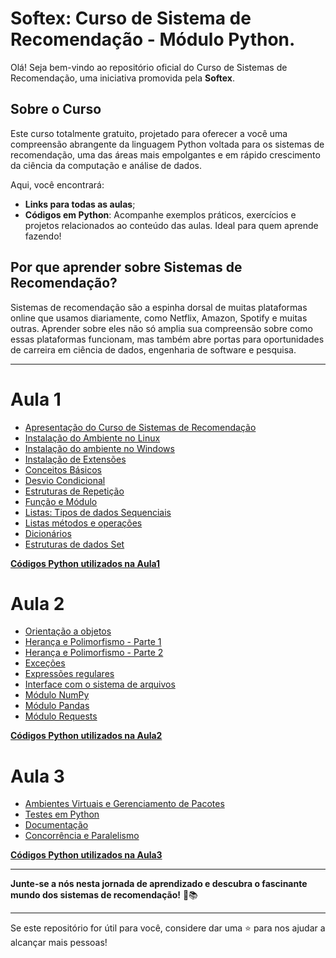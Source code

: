 # Softex: Curso de Sistema de Recomendação - Módulo Python.

Olá! Seja bem-vindo ao repositório oficial do Curso de Sistemas de Recomendação, uma iniciativa promovida pela **Softex**.

## Sobre o Curso

Este curso totalmente gratuito, projetado para oferecer a você uma compreensão abrangente da linguagem Python voltada para os sistemas de recomendação, uma das áreas mais empolgantes e em rápido crescimento da ciência da computação e análise de dados.

Aqui, você encontrará:

- **Links para todas as aulas**;
- **Códigos em Python**: Acompanhe exemplos práticos, exercícios e projetos relacionados ao conteúdo das aulas. Ideal para quem aprende fazendo!

## Por que aprender sobre Sistemas de Recomendação?

Sistemas de recomendação são a espinha dorsal de muitas plataformas online que usamos diariamente, como Netflix, Amazon, Spotify e muitas outras. Aprender sobre eles não só amplia sua compreensão sobre como essas plataformas funcionam, mas também abre portas para oportunidades de carreira em ciência de dados, engenharia de software e pesquisa.

--- 

# Aula 1

- [Apresentação do Curso de Sistemas de Recomendação](https://youtu.be/1HBW5EuTsTI)
- [Instalação do Ambiente no Linux](https://youtu.be/X-B64ffRTW8_)
- [Instalação do ambiente no Windows](https://youtu.be/rQsW1iTTVTI)
- [Instalação de Extensões](https://youtu.be/dP2sXWkg8vs)
- [Conceitos Básicos](https://www.youtube.com/watch?v=Zhin_1pmO00)
- [Desvio Condicional](https://youtu.be/b6c8qw9INKE)
- [Estruturas de Repetição](https://youtu.be/VdmHS8C1MTU)
- [Função e Módulo](https://youtu.be/Yenny4x99Oo)
- [Listas: Tipos de dados Sequenciais](https://youtu.be/gYjAFq0rE2k)
- [Listas métodos e operações](https://youtu.be/cQ6hIhjScqk)
- [Dicionários](https://youtu.be/JtLetkNCEAQ)
- [Estruturas de dados Set](https://youtu.be/5_9GMhN2wy0)

**[Códigos Python utilizados na Aula1](./Aula1/)**

# Aula 2

- [Orientação a objetos](https://youtu.be/XXOYS_FRxUA)
- [Herança e Polimorfismo - Parte 1](https://www.youtube.com/watch?v=HUYzbIyEwNI)
- [Herança e Polimorfismo - Parte 2](https://www.youtube.com/watch?v=cDEkd5JYFBM)
- [Exceções](https://youtu.be/nWLpqwGSkCM) 
- [Expressões regulares](https://youtu.be/U83Hs9CDBnY) 
- [Interface com o sistema de arquivos](https://youtu.be/rr0afWovWtA) 
- [Módulo NumPy](https://www.youtube.com/watch?v=o9cANQB9HR0)
- [Módulo Pandas](https://youtu.be/loOQP7qDVlM) 
- [Módulo Requests](https://youtu.be/-_TYSUmoUwQ)

**[Códigos Python utilizados na Aula2](./Aula2/)**

# Aula 3

- [Ambientes Virtuais e Gerenciamento de Pacotes](https://youtu.be/mg0__YxIFBU) 
- [Testes em Python](https://youtu.be/XGjS3S8D-Cg) 
- [Documentação](https://youtu.be/2LHNcJxgnnc) 
- [Concorrência e Paralelismo](https://youtu.be/kEB2gv9SRno)

**[Códigos Python utilizados na Aula3](./Aula3/)**

---

**Junte-se a nós nesta jornada de aprendizado e descubra o fascinante mundo dos sistemas de recomendação!** 🚀📚

---

Se este repositório for útil para você, considere dar uma ⭐ para nos ajudar a alcançar mais pessoas!